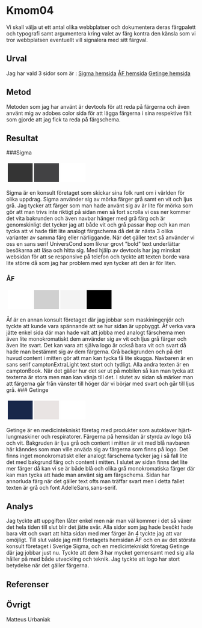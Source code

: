 Kmom04
=========================

Vi skall välja ut ett antal olika webbplatser och dokumentera deras färgpalett och typografi samt argumentera kring valet av färg kontra den känsla som vi tror webbplatsen eventuellt vill signalera med sitt färgval.

Urval
-----------------------

Jag har vald 3 sidor som är :
[Sigma hemsida](https://sigma.se/sv/)
[ÅF hemsida](http://www.hh.se/index.html)
[Getinge hemsida](https://www.getinge.com/se/)

Metod
-----------------------

Metoden som jag har använt är devtools för att reda på färgerna och även använt mig av adobes color sida för att lägga färgerna i sina respektive fält som gjorde att jag fick ta reda på färgschema.


Resultat
-----------------------

###Sigma
<table style="border-spacing: 4px; border-collapse: separate">
<tr>
<td style="height: 50px; width: 50px; background-color: #343434">
<td style="height: 50px; width: 50px; background-color: #424244">
<td style="height: 50px; width: 50px; background-color: #ffffff">
</tr>
</table>
Sigma är en konsult företaget som skickar sina folk runt om i världen för olika uppdrag. Sigma använder sig av mörka färger grå samt en vit och ljus grå. Jag tycker att färger som man hade använt sig av är lite för mörka som gör att man trivs inte riktigt på sidan men så fort scrolla vi oss ner kommer det vita bakrunden och även navbar hänger med grå färg och är genomskinligt det tycker jag att både vit och grå passar ihop och kan man tycka att vi hade fått lite analogt färgschema då det är nästa 3 olika varianter av samma färg eller närliggande. När det gäller text så använder vi oss en sans serif UniversCond som liknar grovt "bold" text underlättar besökarna att läsa och hitta sig. Med hjälp av devtools har jag minskat websidan för att se responsive på telefon och tyckte att texten borde vara lite större då som jag har problem med syn tycker att den är för liten.

### ÅF
<table style="border-spacing: 4px; border-collapse: separate">
<tr>
<td style="height: 50px; width: 50px; background-color: #ffffff">
<td style="height: 50px; width: 50px; background-color: #d0d0d0">
<td style="height: 50px; width: 50px; background-color: #f4f4f4">
<td style="height: 50px; width: 50px; background-color: #000000">   
</tr>
</table>
Åf är en annan konsult företaget där jag jobbar som maskiningenjör och tyckte att kunde vara spännande att se hur sidan är uppbyggt. Åf verka vara jätte enkel sida där man hade valt att jobba med analogt färschema men även lite monokromatiskt dem använder sig av vit och ljus grå färger och även lite svart. Det kan vara att själva logo är också bara vit och svart då hade man bestämmt sig av dem färgerna. Grå backgrunden och på det huvud content i mitten gör att man kan tycka få lite skugga. Navbaren är en sans serif camptonExtraLight text stort och tydligt. Alla andra texten är en camptonBook. När det gäller hur det ser ut på mobilen så kan man tycka att texterna är stora men man kan vänja till det. I slutet av sidan så märker man att färgerna går från vänster till höger där vi börjar med svart och går till ljus grå.   
### Getinge
<table style="border-spacing: 4px; border-collapse: separate">
<tr>
<td style="height: 50px; width: 50px; background-color: #18274a">
<td style="height: 50px; width: 50px; background-color: #e9e4e3">
<td style="height: 50px; width: 50px; background-color: #ffffff">
</tr>
</table>
Getinge är en medicintekniskt företag med produkter som autoklaver hjärt-lungmaskiner och respiratorer. Färgerna på hemsidan är styrda av logo blå och vit. Bakgruden är ljus grå och content i mitten är vit med blå navbaren här känndes som man ville anväda sig av färgerna som finns på logo. Det finns inget monokromatiskt eller analogt färschema tycker jag i så fall lite det med bakgrund färg och content i mitten. I slutet av sidan finns det lite mer färger då kan vi se är både blå och olika grå monokromatiska färger där kan man tycka att hade man använt sig am färgschema. Sidan har annorluda färg när det gäller text ofts man träffar svart men i detta fallet texten är grå och font AdelleSans,sans-serif.

Analys
-----------------------
Jag tyckte att uppgiften låter enkel men när man väl kommer i det så växer det hela tiden till slut blir det jätte svår. Alla sidor som jag hade besökt hade bara vitt och svart att hitta sidan med mer färger än 4 tyckte jag att var omöjligt. Till slut valde jag mitt företagets hemsidan ÅF och en av det största konsult företaget i Sverige Sigma, och en medicintekniskt företag Getinge där jag jobbar just nu. Tyckte att dem 3 har mycket gemensamt med sig alla håller på med både utveckling och teknik. Jag tyckte att logo har stort betydelse när det gäller färgerna.  


Referenser
-----------------------


Övrigt
-----------------------

Matteus Urbaniak
